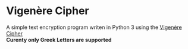 # Vigenère Cipher
A simple text encryption program writen in Python 3 using the [Vigenère Cipher](https://en.wikipedia.org/wiki/Vigen%C3%A8re_cipher)<br>
**Curenty only Greek Letters are supported**

